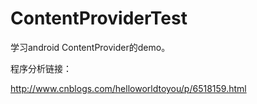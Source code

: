 # ContentProviderTest

学习android ContentProvider的demo。

程序分析链接：

http://www.cnblogs.com/helloworldtoyou/p/6518159.html
